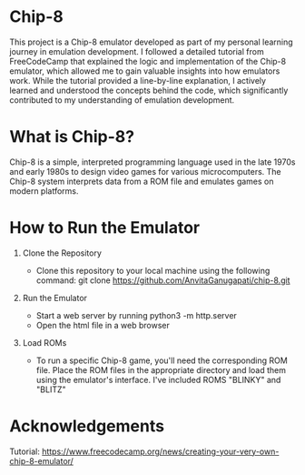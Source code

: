 # Chip-8

This project is a Chip-8 emulator developed as part of my personal learning journey in emulation development. I followed a detailed tutorial from FreeCodeCamp that explained the logic and implementation of the Chip-8 emulator, which allowed me to gain valuable insights into how emulators work. While the tutorial provided a line-by-line explanation, I actively learned and understood the concepts behind the code, which significantly contributed to my understanding of emulation development.

# What is Chip-8?
Chip-8 is a simple, interpreted programming language used in the late 1970s and early 1980s to design video games for various microcomputers. The Chip-8 system interprets data from a ROM file and emulates games on modern platforms.

# How to Run the Emulator
1. Clone the Repository
   -  Clone this repository to your local machine using the following command: git clone https://github.com/AnvitaGanugapati/chip-8.git

2. Run the Emulator
   - Start a web server by running python3 -m http.server
   - Open the html file in a web browser

3. Load ROMs
   - To run a specific Chip-8 game, you'll need the corresponding ROM file. Place the ROM files in the appropriate directory and load them using the emulator's interface. I've included ROMS "BLINKY" and "BLITZ"

# Acknowledgements 
Tutorial: https://www.freecodecamp.org/news/creating-your-very-own-chip-8-emulator/

